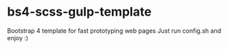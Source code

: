 # bs4-scss-gulp-template
Bootstrap 4 template for fast prototyping web pages
Just run config.sh and enjoy :)

